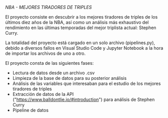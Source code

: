 *NBA - MEJORES TIRADORES DE TRIPLES*

El proyecto consiste en descubrir a los mejores tiradores de triples de los últimos diez años de la NBA, así como un análisis más exhaustivo del rendimiento en las últimas temporadas del mejor triplista actual: Stephen Curry.

La totalidad del proyecto está cargado en un solo archivo (pipelines.py), debido a diversos fallos en Visual Studio Code y Jupyter Notebook a la hora de importar los archivos de uno a otro.

El proyecto consta de las siguientes fases:

- Lectura de datos desde un archivo .csv
- Limpieza de la base de datos para su posterior análisis
- Análisis de las variables que interesaban para el estudio de los mejores tiradores de triples
- Extracción de datos de la API ("https://www.balldontlie.io/#introduction") para análisis de Stephen Curry
- Pipeline de datos
